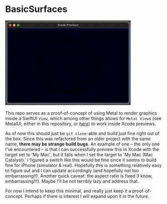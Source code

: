 # BasicSurfaces

![Rotating Sphere Demo](/rotating-sphere-xcode-preview.gif)

This repo serves as a proof-of-concept of using Metal to render graphics inside a SwiftUI `View`, which among other things allows for `Metal View`s (see MetalUI, either in this repository, or [here](https://github.com/colinrford/MetalUI)) to work inside Xcode previews. 

As of now this should just be `git clone`-able and build just fine right out of the box. Since this was refactored from an older project with the same name, **there may be strange build bugs**. An example of one – the only one I've encountered – is that I can successfully preview this in Xcode with the target set to 'My Mac', but it fails when I set the target to 'My Mac (Mac Catalyst).' I figured a switch like this would be fine since it seems to build fine for iPhone (simulator & real). Hopefully this is something relatively easy to figure out and I can update accordingly (and hopefully not too embarrassing!!). Another quick caveat: the aspect ratio is fixed (I know, embarrassing!!!). Maybe I'll be not terribly lazy and address that.

For now I intend to keep this minimal, and really just keep it a proof-of-concept. Perhaps if there is interest I will expand upon it in the future.
